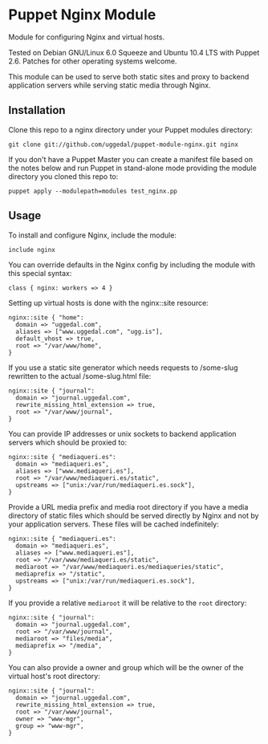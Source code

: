 Puppet Nginx Module
===================

Module for configuring Nginx and virtual hosts.

Tested on Debian GNU/Linux 6.0 Squeeze and Ubuntu 10.4 LTS with
Puppet 2.6. Patches for other operating systems welcome.

This module can be used to serve both static sites and
proxy to backend application servers while serving static
media through Nginx.


Installation
------------

Clone this repo to a nginx directory under your Puppet
modules directory:

    git clone git://github.com/uggedal/puppet-module-nginx.git nginx

If you don't have a Puppet Master you can create a manifest file
based on the notes below and run Puppet in stand-alone mode
providing the module directory you cloned this repo to:

    puppet apply --modulepath=modules test_nginx.pp


Usage
-----

To install and configure Nginx, include the module:

    include nginx

You can override defaults in the Nginx config by including
the module with this special syntax:

    class { nginx: workers => 4 }

Setting up virtual hosts is done with the nginx::site resource:

    nginx::site { "home":
      domain => "uggedal.com",
      aliases => ["www.uggedal.com", "ugg.is"],
      default_vhost => true,
      root => "/var/www/home",
    }

If you use a static site generator which needs requests to /some-slug
rewritten to the actual /some-slug.html file:

    nginx::site { "journal":
      domain => "journal.uggedal.com",
      rewrite_missing_html_extension => true,
      root => "/var/www/journal",
    }

You can provide IP addresses or unix sockets to backend application
servers which should be proxied to:

    nginx::site { "mediaqueri.es":
      domain => "mediaqueri.es",
      aliases => ["www.mediaqueri.es"],
      root => "/var/www/mediaqueri.es/static",
      upstreams => ["unix:/var/run/mediaqueri.es.sock"],
    }

Provide a URL media prefix and media root directory if you have a
media directory of static files which should be served directly by
Nginx and not by your application servers. These files will be
cached indefinitely:

    nginx::site { "mediaqueri.es":
      domain => "mediaqueri.es",
      aliases => ["www.mediaqueri.es"],
      root => "/var/www/mediaqueri.es/static",
      mediaroot => "/var/www/mediaqueri.es/mediaqueries/static",
      mediaprefix => "/static",
      upstreams => ["unix:/var/run/mediaqueri.es.sock"],
    }

If you provide a relative `mediaroot` it will be relative to the
`root` directory:

    nginx::site { "journal":
      domain => "journal.uggedal.com",
      root => "/var/www/journal",
      mediaroot => "files/media",
      mediaprefix => "/media",
    }

You can also provide a owner and group which will be the owner of the
virtual host's root directory:

    nginx::site { "journal":
      domain => "journal.uggedal.com",
      rewrite_missing_html_extension => true,
      root => "/var/www/journal",
      owner => "www-mgr",
      group => "www-mgr",
    }
